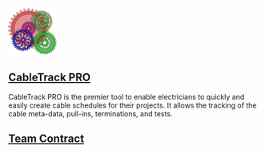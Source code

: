 <img src="favicon-96x96.png" alt="Ingenious Partners Logo" width="96" height="96">

## [CableTrack PRO](https://ingeniouspartners.github.io/cabletrack.pro/)

CableTrack PRO is the premier tool to enable electricians to quickly and easily create cable schedules for their projects. It allows the tracking of the cable meta-data, pull-ins, terminations, and tests.

## [Team Contract](https://docs.google.com/document/d/18tcC9dBUBwXgLGMExS6Sb9rpvzeySdBsoFDaM1eFMkc/edit?usp=sharing)
